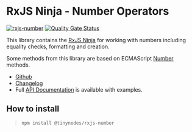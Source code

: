# RxJS Ninja - Number Operators

[![rxjs-number](https://img.shields.io/npm/v/@tinynodes/rxjs-number?label=rxjs-number)](https://www.npmjs.com/package/@tinynodes/rxjs-number)
[![Quality Gate Status](https://sonarcloud.io/api/project_badges/measure?project=tanepiper_rxjs-ninja&metric=alert_status)](https://sonarcloud.io/dashboard?id=tanepiper_rxjs-ninja)

This library contains the [RxJS Ninja](https://github.com/tanepiper/rxjs-ninja) for working with numbers including equality checks, formatting and creation.

Some methods from this library are based on ECMAScript [Number](https://developer.mozilla.org/en-US/docs/Web/JavaScript/Reference/Global_Objects/Number) methods.

- [Github](https://github.com/tanepiper/rxjs-ninja)
- [Changelog](https://github.com/tanepiper/rxjs-ninja/blob/master/libs/rxjs/number/CHANGELOG.md)
- Full [API Documentation](https://rxjs.ninja/modules/number.html) is available with examples.

## How to install

> `npm install @tinynodes/rxjs-number`
